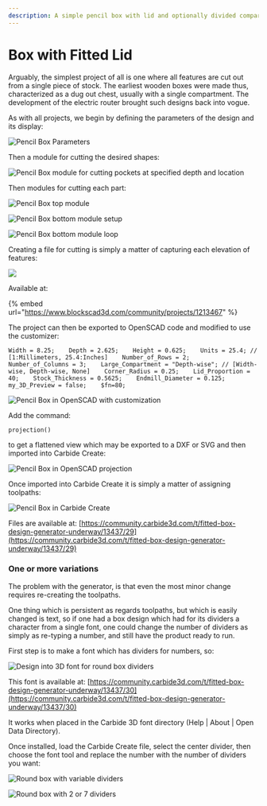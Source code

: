```yaml
---
description: A simple pencil box with lid and optionally divided compartments
---
```


# Box with Fitted Lid

Arguably, the simplest project of all is one where all features are cut out from a single piece of stock. The earliest wooden boxes were made thus, characterized as a dug out chest, usually with a single compartment. The development of the electric router brought such designs back into vogue.

As with all projects, we begin by defining the parameters of the design and its display:

![Pencil Box Parameters](.gitbook/assets/image%20%2877%29.png)

Then a module for cutting the desired shapes:

![Pencil Box module for cutting pockets at specified depth and location](.gitbook/assets/image%20%2876%29.png)

Then modules for cutting each part:

![Pencil Box top module](.gitbook/assets/image%20%2880%29.png)

![Pencil Box bottom module setup](.gitbook/assets/image%20%2887%29.png)

![Pencil Box bottom module loop](.gitbook/assets/image%20%2888%29.png)

Creating a file for cutting is simply a matter of capturing each elevation of features:

![](.gitbook/assets/image%20%2884%29.png)

Available at:

{% embed url="https://www.blockscad3d.com/community/projects/1213467" %}

The project can then be exported to OpenSCAD code and modified to use the customizer:

`Width = 8.25;   
Depth = 2.625;   
Height = 0.625;   
Units = 25.4; // [1:Millimeters, 25.4:Inches]   
Number_of_Rows = 2;   
Number_of_Columns = 3;   
Large_Compartment = "Depth-wise"; // [Width-wise, Depth-wise, None]   
Corner_Radius = 0.25;   
Lid_Proportion = 40;   
Stock_Thickness = 0.5625;   
Endmill_Diameter = 0.125;   
my_3D_Preview = false;   
$fn=80;`

![Pencil Box in OpenSCAD with customization](.gitbook/assets/image%20%2883%29.png)

Add the command:

`projection()`

to get a flattened view which may be exported to a DXF or SVG and then imported into Carbide Create:

![Pencil Box in OpenSCAD projection](.gitbook/assets/image%20%2885%29.png)

Once imported into Carbide Create it is simply a matter of assigning toolpaths:

![Pencil Box in Carbide Create](.gitbook/assets/image%20%2886%29.png)

Files are available at: [https://community.carbide3d.com/t/fitted-box-design-generator-underway/13437/29](https://community.carbide3d.com/t/fitted-box-design-generator-underway/13437/29)

### One or more variations

The problem with the generator, is that even the most minor change requires re-creating the toolpaths.

One thing which is persistent as regards toolpaths, but which is easily changed is text, so if one had a box design which had for its dividers a character from a single font, one could change the number of dividers as simply as re-typing a number, and still have the product ready to run.

First step is to make a font which has dividers for numbers, so:

![Design into 3D font for round box dividers](.gitbook/assets/designinto3d_font%20%282%29.png)

This font is available at: [https://community.carbide3d.com/t/fitted-box-design-generator-underway/13437/30](https://community.carbide3d.com/t/fitted-box-design-generator-underway/13437/30)

It works when placed in the Carbide 3D font directory \(Help \| About \| Open Data Directory\).

Once installed, load the Carbide Create file, select the center divider, then choose the font tool and replace the number with the number of dividers you want:

![Round box with variable dividers](.gitbook/assets/image%20%2881%29.png)

![Round box with 2 or 7 dividers](.gitbook/assets/win_20190825_11_17_15_pro.jpg)

